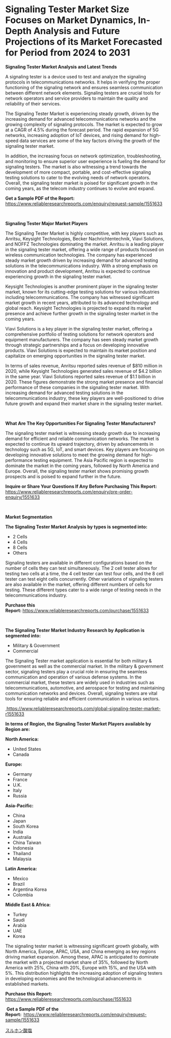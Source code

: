 <p><h1>Signaling Tester Market Size Focuses on Market Dynamics, In-Depth Analysis and Future Projections of its Market Forecasted for Period from 2024 to 2031</h1></p><p><strong>Signaling Tester Market Analysis and Latest Trends</strong></p>
<p><p>A signaling tester is a device used to test and analyze the signaling protocols in telecommunications networks. It helps in verifying the proper functioning of the signaling network and ensures seamless communication between different network elements. Signaling testers are crucial tools for network operators and service providers to maintain the quality and reliability of their services.</p><p>The Signaling Tester Market is experiencing steady growth, driven by the increasing demand for advanced telecommunications networks and the growing complexity of signaling protocols. The market is expected to grow at a CAGR of 4.5% during the forecast period. The rapid expansion of 5G networks, increasing adoption of IoT devices, and rising demand for high-speed data services are some of the key factors driving the growth of the signaling tester market.</p><p>In addition, the increasing focus on network optimization, troubleshooting, and monitoring to ensure superior user experience is fueling the demand for signaling testers. The market is also witnessing a trend towards the development of more compact, portable, and cost-effective signaling testing solutions to cater to the evolving needs of network operators. Overall, the signaling tester market is poised for significant growth in the coming years, as the telecom industry continues to evolve and expand.</p></p>
<p><strong>Get a Sample PDF of the Report:&nbsp;</strong> <a href="https://www.reliableresearchreports.com/enquiry/request-sample/1551633">https://www.reliableresearchreports.com/enquiry/request-sample/1551633</a></p>
<p>&nbsp;</p>
<p><strong>Signaling Tester Major Market Players</strong></p>
<p><p>The Signaling Tester Market is highly competitive, with key players such as Anritsu, Keysight Technologies, Becker Nachrichtentechnik, Viavi Solutions, and NOFFZ Technologies dominating the market. Anritsu is a leading player in the signaling tester market, offering a wide range of products focused on wireless communication technologies. The company has experienced steady market growth driven by increasing demand for advanced testing solutions in the telecommunications industry. With a strong emphasis on innovation and product development, Anritsu is expected to continue experiencing growth in the signaling tester market.</p><p>Keysight Technologies is another prominent player in the signaling tester market, known for its cutting-edge testing solutions for various industries including telecommunications. The company has witnessed significant market growth in recent years, attributed to its advanced technology and global reach. Keysight Technologies is projected to expand its market presence and achieve further growth in the signaling tester market in the coming years.</p><p>Viavi Solutions is a key player in the signaling tester market, offering a comprehensive portfolio of testing solutions for network operators and equipment manufacturers. The company has seen steady market growth through strategic partnerships and a focus on developing innovative products. Viavi Solutions is expected to maintain its market position and capitalize on emerging opportunities in the signaling tester market.</p><p>In terms of sales revenue, Anritsu reported sales revenue of $810 million in 2020, while Keysight Technologies generated sales revenue of $4.2 billion in the same year. Viavi Solutions reported sales revenue of $1.1 billion in 2020. These figures demonstrate the strong market presence and financial performance of these companies in the signaling tester market. With increasing demand for advanced testing solutions in the telecommunications industry, these key players are well-positioned to drive future growth and expand their market share in the signaling tester market.</p></p>
<p>&nbsp;</p>
<p><strong>What Are The Key Opportunities For Signaling Tester Manufacturers?</strong></p>
<p><p>The signaling tester market is witnessing steady growth due to increasing demand for efficient and reliable communication networks. The market is expected to continue its upward trajectory, driven by advancements in technology such as 5G, IoT, and smart devices. Key players are focusing on developing innovative solutions to meet the growing demand for high-performance testing equipment. The Asia Pacific region is expected to dominate the market in the coming years, followed by North America and Europe. Overall, the signaling tester market shows promising growth prospects and is poised to expand further in the future.</p></p>
<p><strong>Inquire or Share Your Questions If Any Before Purchasing This Report:</strong> <a href="https://www.reliableresearchreports.com/enquiry/pre-order-enquiry/1551633">https://www.reliableresearchreports.com/enquiry/pre-order-enquiry/1551633</a></p>
<p>&nbsp;</p>
<p><strong>Market Segmentation</strong></p>
<p><strong>The Signaling Tester Market Analysis by types is segmented into:</strong></p>
<p><ul><li>2 Cells</li><li>4 Cells</li><li>8 Cells</li><li>Others</li></ul></p>
<p><p>Signaling testers are available in different configurations based on the number of cells they can test simultaneously. The 2 cell tester allows for testing two cells at a time, the 4 cell tester can test four cells, and the 8 cell tester can test eight cells concurrently. Other variations of signaling testers are also available in the market, offering different numbers of cells for testing. These different types cater to a wide range of testing needs in the telecommunications industry.</p></p>
<p><strong>Purchase this Report:&nbsp;</strong><a href="https://www.reliableresearchreports.com/purchase/1551633">https://www.reliableresearchreports.com/purchase/1551633</a></p>
<p>&nbsp;</p>
<p><strong>The Signaling Tester Market Industry Research by Application is segmented into:</strong></p>
<p><ul><li>Military & Government</li><li>Commercial</li></ul></p>
<p><p>The Signaling Tester market application is essential for both military & government as well as the commercial market. In the military & government sector, signaling testers play a crucial role in ensuring the seamless communication and operation of various defense systems. In the commercial market, these testers are widely used in industries such as telecommunications, automotive, and aerospace for testing and maintaining communication networks and devices. Overall, signaling testers are vital tools for ensuring reliable and efficient communication in various sectors.</p></p>
<p><a href="https://www.reliableresearchreports.com/global-signaling-tester-market-r1551633">&nbsp;https://www.reliableresearchreports.com/global-signaling-tester-market-r1551633</a></p>
<p><strong>In terms of Region, the Signaling Tester Market Players available by Region are:</strong></p>
<p>
    <p> <strong> North America: </strong>
        <ul>
            <li>United States</li>
            <li>Canada</li>
        </ul>
        </p> 
    <p> <strong> Europe: </strong>
        <ul>
            <li>Germany</li>
            <li>France</li>
            <li>U.K.</li>
            <li>Italy</li>
            <li>Russia</li>
        </ul>
        </p> 
    <p> <strong> Asia-Pacific: </strong>
        <ul>
            <li>China</li>
            <li>Japan</li>
            <li>South Korea</li>
            <li>India</li>
            <li>Australia</li>
            <li>China Taiwan</li>
            <li>Indonesia</li>
            <li>Thailand</li>
            <li>Malaysia</li>
        </ul>
        </p> 
    <p> <strong> Latin America: </strong>
        <ul>
            <li>Mexico</li>
            <li>Brazil</li>
            <li>Argentina Korea</li>
            <li>Colombia</li>
        </ul>
        </p> 
    <p> <strong> Middle East & Africa: </strong>
        <ul>
            <li>Turkey</li>
            <li>Saudi</li>
            <li>Arabia</li>
            <li>UAE</li>
            <li>Korea</li>
        </ul>
    </p>
    </p>
<p><p>The signaling tester market is witnessing significant growth globally, with North America, Europe, APAC, USA, and China emerging as key regions driving market expansion. Among these, APAC is anticipated to dominate the market with a projected market share of 35%, followed by North America with 25%, China with 20%, Europe with 15%, and the USA with 5%. This distribution highlights the increasing adoption of signaling testers in developing economies and the technological advancements in established markets.</p></p>
<p><strong>Purchase this Report: </strong><a href="https://www.reliableresearchreports.com/purchase/1551633">https://www.reliableresearchreports.com/purchase/1551633</a></p>
<p>&nbsp;<strong>Get a Sample PDF of the Report:&nbsp;&nbsp;</strong><a href="https://www.reliableresearchreports.com/enquiry/request-sample/1551633">https://www.reliableresearchreports.com/enquiry/request-sample/1551633</a></p>
<p><strong></strong></p>
<p><p><a href="https://medium.com/@jackparker654/%E3%82%B9%E3%83%AB%E3%83%9B%E3%83%B3%E9%85%B8%E5%A1%A9%E5%B8%82%E5%A0%B4%E3%81%AE%E6%8C%87%E6%A8%99%E3%81%AE%E8%A7%A3%E8%AA%AD-%E5%B8%82%E5%A0%B4%E3%82%B7%E3%82%A7%E3%82%A2-%E3%83%88%E3%83%AC%E3%83%B3%E3%83%89-%E6%88%90%E9%95%B7%E3%83%91%E3%82%BF%E3%83%BC%E3%83%B3-e51249e18579">スルホン酸塩</a></p></p>